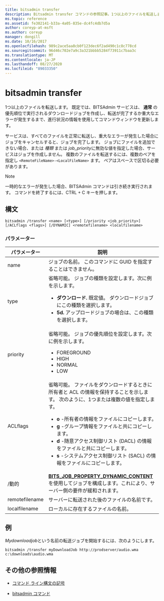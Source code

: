 ```yaml
---
title: bitsadmin transfer
description: Bitsadmin transfer コマンドの参照記事。1つ以上のファイルを転送します。
ms.topic: reference
ms.assetid: fe302141-b33a-4a05-835e-dc4fc4db7d5a
author: coreyp-at-msft
ms.author: coreyp
manager: dongill
ms.date: 10/16/2017
ms.openlocfilehash: 989c2ace5aa8cb0f123dec6f2ad490c1c8c778cd
ms.sourcegitcommit: 96d46c702e7a9c3a321bbbb5284f73911c7baa3c
ms.translationtype: MT
ms.contentlocale: ja-JP
ms.lasthandoff: 08/27/2020
ms.locfileid: "89033350"
---
```

# <a name="bitsadmin-transfer"></a>bitsadmin transfer

1つ以上のファイルを転送します。 既定では、BITSAdmin サービスは、 **通常** の優先順位で実行されるダウンロードジョブを作成し、転送が完了するか重大なエラーが発生するまで、進行状況の情報を使用してコマンドウィンドウを更新します。

サービスは、すべてのファイルを正常に転送し、重大なエラーが発生した場合にジョブをキャンセルすると、ジョブを完了します。 ジョブにファイルを追加できない場合、または *種類* または *job_priority*に無効な値を指定した場合、サービスはジョブを作成しません。 複数のファイルを転送するには、複数のペアを指定し `<RemoteFileName>-<LocalFileName>` ます。 ペアはスペースで区切る必要があります。

> [!NOTE]
> 一時的なエラーが発生した場合、BITSAdmin コマンドは引き続き実行されます。 コマンドを終了するには、CTRL + C キーを押します。

## <a name="syntax"></a>構文

```
bitsadmin /transfer <name> [<type>] [/priority <job_priority>] [/ACLflags <flags>] [/DYNAMIC] <remotefilename> <localfilename>
```

### <a name="parameters"></a>パラメーター

| パラメーター | 説明 |
| --------- | ----------- |
| name | ジョブの名前。 このコマンドに GUID を指定することはできません。 |
| type | 省略可能。 ジョブの種類を設定します。次に例を示します。<ul><li>**ダウンロード.** 既定値。 ダウンロードジョブにこの種類を選択します。</li><li>**5d.** アップロードジョブの場合は、この種類を選択します。</li></ul> |
| priority | 省略可能。 ジョブの優先順位を設定します。次に例を示します。<ul><li>FOREGROUND</li><li>HIGH</li><li>NORMAL</li><li>LOW</li></ul> |
| ACLflags | 省略可能。 ファイルをダウンロードするときに所有者と ACL の情報を保持することを示します。 次のように、1つまたは複数の値を指定します。<ul><li>**o** -所有者の情報をファイルにコピーします。</li><li>**g** -グループ情報をファイルと共にコピーします。</li><li>**d** -随意アクセス制御リスト (DACL) の情報をファイルと共にコピーします。</li><li>**s** -システムアクセス制御リスト (SACL) の情報をファイルにコピーします。</li></ul> |
| /動的 | [**BITS_JOB_PROPERTY_DYNAMIC_CONTENT**](/windows/win32/api/bits5_0/ne-bits5_0-bits_job_property_id)を使用してジョブを構成します。これにより、サーバー側の要件が緩和されます。 |
| remotefilename | サーバーに転送された後のファイルの名前です。 |
| localfilename | ローカルに存在するファイルの名前。 |

## <a name="examples"></a>例

*Mydownloadjob*という名前の転送ジョブを開始するには、次のようにします。

```
bitsadmin /transfer myDownloadJob http://prodserver/audio.wma c:\downloads\audio.wma
```

## <a name="additional-references"></a>その他の参照情報

- [コマンド ライン構文の記号](command-line-syntax-key.md)

- [bitsadmin コマンド](bitsadmin.md)

